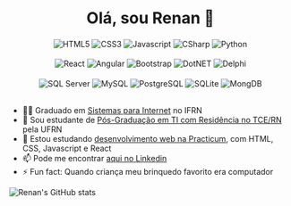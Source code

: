 <h1 align="center">
  Olá, sou Renan 👋
</h1>

<div align="center">
<div style="display: inline_block">
  <img align="center" alt="HTML5" src="https://img.shields.io/badge/HTML5-E34F26?style=for-the-badge&logo=html5&logoColor=white" />
  <img align="center" alt="CSS3"src="https://img.shields.io/badge/CSS3-1572B6?style=for-the-badge&logo=css3&logoColor=white" />
  <img align="center" alt="Javascript" src="https://img.shields.io/badge/JavaScript-F7DF1E?style=for-the-badge&logo=javascript&logoColor=black" />
  <img align="center" alt="CSharp" src="https://img.shields.io/badge/C%23-239120?style=for-the-badge&logo=c-sharp&logoColor=white" />
  <img align="center" alt="Python" src="https://img.shields.io/badge/Python-14354C?style=for-the-badge&logo=python&logoColor=white" />
  </div><br/> 
  <div style="display: inline_block">
  <img align="center" alt="React" src="https://img.shields.io/badge/React-20232A?style=for-the-badge&logo=react&logoColor=61DAFB" />
  <img align="center" alt="Angular"src="https://img.shields.io/badge/Angular-DD0031?style=for-the-badge&logo=angular&logoColor=white" />
  <img align="center" alt="Bootstrap" src="https://img.shields.io/badge/Bootstrap-563D7C?style=for-the-badge&logo=bootstrap&logoColor=white" />
  <img align="center" alt="DotNET" src="https://img.shields.io/badge/.NET-512BD4.svg?style=for-the-badge&logo=dotnet&logoColor=white" />
  <img align="center" alt="Delphi" src="https://img.shields.io/badge/Delphi-EE1F35.svg?style=for-the-badge&logo=Delphi&logoColor=white" />
  </div><br/> 
  <div style="display: inline_block">
  <img align="center" alt="SQL Server" src="https://img.shields.io/badge/Microsoft%20SQL%20Server-CC2927.svg?style=for-the-badge&logo=Microsoft-SQL-Server&logoColor=white" />
  <img align="center" alt="MySQL"src="https://img.shields.io/badge/MySQL-4479A1.svg?style=for-the-badge&logo=MySQL&logoColor=white" />
  <img align="center" alt="PostgreSQL" src="https://img.shields.io/badge/PostgreSQL-4169E1.svg?style=for-the-badge&logo=PostgreSQL&logoColor=white" />
  <img align="center" alt="SQLite" src="https://img.shields.io/badge/SQLite-003B57.svg?style=for-the-badge&logo=SQLite&logoColor=white" />
  <img align="center" alt="MongDB" src="https://img.shields.io/badge/MongoDB-47A248.svg?style=for-the-badge&logo=MongoDB&logoColor=white" />
  </div><br/>  
</div>

- 👨‍🎓 Graduado em [Sistemas para Internet](https://portal.ifrn.edu.br/ensino/cursos/cursos-de-graduacao/tecnologia/tecnologia-em-sistemas-para-internet/view) no IFRN
- 🔭 Sou estudante de [Pós-Graduação em TI com Residência no TCE/RN](https://www.tce.rn.gov.br/Noticias/NoticiaDetalhada/4223#gsc.tab=0) pela UFRN
- 🌱 Estou estudando [desenvolvimento web na Practicum](https://practicum.com/pt-bra/web/), com HTML, CSS, Javascript e React
- 📫 Pode me encontrar [aqui no Linkedin](https://www.linkedin.com/in/renan-lima-b57057211/)
- ⚡ Fun fact: Quando criança meu brinquedo favorito era computador

![Renan's GitHub stats](https://github-readme-stats.vercel.app/api?username=renanl23&count_private=true&theme=radical)
